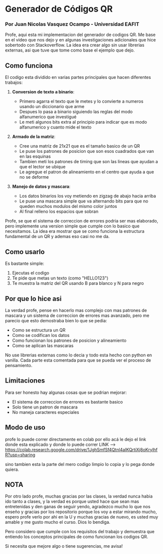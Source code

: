 # Generador de Códigos QR
### Por Juan Nicolas Vasquez Ocampo - Universidad EAFIT

Profe, aqui esta mi implementacion del generador de codigos QR. Me base en el video que nos dejo y en algunas investigaciones adicionales que hice sobertodo con Stackoverflow. La idea era crear algo sin usar librerias externas, asi que tuve que tome como base el ejemplo que dejo.

## Como funciona

El codigo esta dividido en varias partes principales que hacen diferentes trabajos:

1. **Conversion de texto a binario**: 
   - Primero agarra el texto que le metes y lo convierte a numeros usando un diccionario que arme
   - Despues lo pasa a binario siguiendo las reglas del modo alfanumerico que investigué
   - Le meti algunos bits extra al principio para indicar que es modo alfanumerico y cuanto mide el texto

2. **Armado de la matriz**:
   - Cree una matriz de 21x21 que es el tamaño basico de un QR
   - Le puse los patrones de posicion que son esos cuadrados que van en las esquinas
   - Tambien meti los patrones de timing que son las lineas que ayudan a que el lector se ubique
   - Le agregue el patron de alineamiento en el centro que ayuda a que no se deforme

3. **Manejo de datos y mascara**:
   - Los datos binarios los voy metiendo en zigzag de abajo hacia arriba
   - Le puse una mascara simple que va alternando bits para que no queden muchos modulos del mismo color juntos
   - Al final relleno los espacios que sobran

Profe, se que el sistema de correccion de errores podria ser mas elaborado, pero implemente una version simple que cumple con lo basico que necesitamos. La idea era mostrar que se como funciona la estructura fundamental de un QR y ademas eso casi no me da.

## Como usarlo

Es bastante simple:
1. Ejecutas el codigo
2. Te pide que metas un texto (como "HELLO123")
3. Te muestra la matriz del QR usando B para blanco y N para negro

## Por que lo hice asi

La verdad profe, pense en hacerlo mas complejo con mas patrones de mascara y un sistema de correccion de errores mas avanzado, pero me parecio que esto demostraba bien lo que se pedia:
- Como se estructura un QR
- Como se codifican los datos
- Como funcionan los patrones de posicion y alineamiento
- Como se aplican las mascaras

No use librerias externas como lo decia y todo esta hecho con python en vanilla. Cada parte esta comentada para que se pueda ver el proceso de pensamiento.

## Limitaciones

Para ser honesto hay algunas cosas que se podrian mejorar:
- El sistema de correccion de errores es bastante basico
- Solo tiene un patron de mascara
- No maneja caracteres especiales

## Modo de uso

profe lo puede correr directamente en colab por ello acá le dejo el link donde esta explicado y donde lo puede correr
LINK --> https://colab.research.google.com/drive/1JghSmfSf4Qtnl4aIKQrtiXj8oKrylhfR?usp=sharing

sino tambien esta la parte del mero codigo limpio lo copia y lo pega donde quiera.

## NOTA
Por otro lado profe, muchas gracias por las clases, la verdad nunca habia ido tanto a clases, y la verdad es porque usted hace que sean mas entretenidas y den ganas de seguir yendo, agradezco mucho lo que nos enseño y gracias por los repositorio porque los voy a estar mirando mucho, espero profe verlo por ahi en la U y muchas gracias de nuevo, es usted muy amable y me gusto mucho el curso. Dios lo bendiga.

Pero considero que cumple con los requisitos del trabajo y demuestra que entiendo los conceptos principales de como funcionan los codigos QR.

Si necesita que mejore algo o tiene sugerencias, me avisa!
